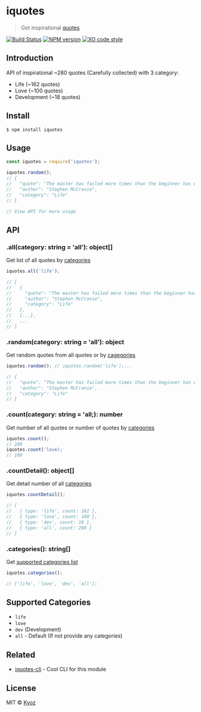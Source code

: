 # iquotes 

> Get inspirational [quotes](https://en.wikipedia.org/wiki/Quote)

[![Build Status](https://travis-ci.org/banminkyoz/iquotes.svg?branch=master)](https://travis-ci.org/banminkyoz/iquotes) [![NPM version](https://badge.fury.io/js/iquotes.svg)](http://badge.fury.io/js/iquotes) [![XO code style](https://img.shields.io/badge/code_style-XO-5ed9c7.svg)](https://github.com/xojs/xo)

## Introduction

API of inspirational ~280 quotes (Carefully collected) with 3 category:

* Life (~162 quotes)
* Love (~100 quotes)
* Development (~18 quotes)

## Install

```
$ npm install iquotes
```

## Usage

```js
const iquotes = require('iquotes');

iquotes.random();
// {
//   "quote": "The master has failed more times than the beginner has even tried.",
//   "author": "Stephen McCranie",
//   "category": "Life"
// }

// View API for more usage
```

## API

### .all(category: string = 'all'): object[]

Get list of all quotes by [categories](#supported-categories)

```js
iquotes.all('life');

// [
//   {
//     "quote": "The master has failed more times than the beginner has even tried.",
//     "author": "Stephen McCranie",
//     "category": "Life"
//   },
//   {...},
//   ...
// ]
```

### .random(category: string = 'all'): object

Get random quotes from all quotes or by [cagegories](#supported-categories)

```js
iquotes.random(); // iquotes.random('life');...

// {
//   "quote": "The master has failed more times than the beginner has even tried.",
//   "author": "Stephen McCranie",
//   "category": "Life"
// }
```

### .count(category: string = 'all;): number

Get number of all quotes or number of quotes by [categories](#supported-categories)

```js
iquotes.count();
// 280
iquotes.count('love);
// 100
```

### .countDetail(): object[]

Get detail number of all [categories](#supported-categories)

```js
iquotes.countDetail();

// [
//   { type: 'life', count: 162 },
//   { type: 'love', count: 100 },
//   { type: 'dev', count: 18 },
//   { type: 'all', count: 280 } 
// ]
```

### .categories(): string[]

Get [supported categories list](#supported-categories)

```js
iquotes.categories();

// ['life', 'love', 'dev', 'all'];
```

## Supported Categories

- `life`
- `love`
- `dev` (Development)
- `all` - Default (If not provide any categories)

## Related

- [iquotes-cli](https://github.com/banminkyoz/iquotes-cli) - Cool CLI for this module 

## License

MIT © [Kyoz](mailto:banminkyoz@gmail.com)
